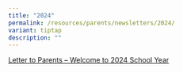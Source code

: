 ```yaml
---
title: "2024"
permalink: /resources/parents/newsletters/2024/
variant: tiptap
description: ""
---
```

<p><a href="/files/Newsletter to Parents/2024/Letter_to_Parents___Welcome_to_2024_School_Year.pdf" rel="noopener noreferrer nofollow" target="_blank">Letter to Parents – Welcome to 2024 School Year</a></p>